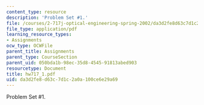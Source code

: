```yaml
---
content_type: resource
description: 'Problem Set #1.'
file: /courses/2-717j-optical-engineering-spring-2002/da3d2fe8d63c7d1c2a0a100ce6e29a69_hw717_1.pdf
file_type: application/pdf
learning_resource_types:
- Assignments
ocw_type: OCWFile
parent_title: Assignments
parent_type: CourseSection
parent_uid: 050bda1b-98ec-35d8-4545-91813abed903
resourcetype: Document
title: hw717_1.pdf
uid: da3d2fe8-d63c-7d1c-2a0a-100ce6e29a69
---
```

Problem Set #1.

